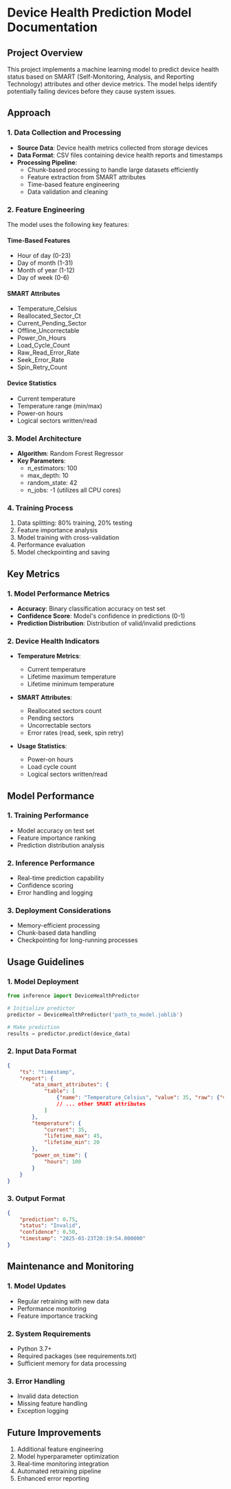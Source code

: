 # Device Health Prediction Model Documentation

## Project Overview
This project implements a machine learning model to predict device health status based on SMART (Self-Monitoring, Analysis, and Reporting Technology) attributes and other device metrics. The model helps identify potentially failing devices before they cause system issues.

## Approach

### 1. Data Collection and Processing
- **Source Data**: Device health metrics collected from storage devices
- **Data Format**: CSV files containing device health reports and timestamps
- **Processing Pipeline**:
  - Chunk-based processing to handle large datasets efficiently
  - Feature extraction from SMART attributes
  - Time-based feature engineering
  - Data validation and cleaning

### 2. Feature Engineering
The model uses the following key features:

#### Time-Based Features
- Hour of day (0-23)
- Day of month (1-31)
- Month of year (1-12)
- Day of week (0-6)

#### SMART Attributes
- Temperature_Celsius
- Reallocated_Sector_Ct
- Current_Pending_Sector
- Offline_Uncorrectable
- Power_On_Hours
- Load_Cycle_Count
- Raw_Read_Error_Rate
- Seek_Error_Rate
- Spin_Retry_Count

#### Device Statistics
- Current temperature
- Temperature range (min/max)
- Power-on hours
- Logical sectors written/read

### 3. Model Architecture
- **Algorithm**: Random Forest Regressor
- **Key Parameters**:
  - n_estimators: 100
  - max_depth: 10
  - random_state: 42
  - n_jobs: -1 (utilizes all CPU cores)

### 4. Training Process
1. Data splitting: 80% training, 20% testing
2. Feature importance analysis
3. Model training with cross-validation
4. Performance evaluation
5. Model checkpointing and saving

## Key Metrics

### 1. Model Performance Metrics
- **Accuracy**: Binary classification accuracy on test set
- **Confidence Score**: Model's confidence in predictions (0-1)
- **Prediction Distribution**: Distribution of valid/invalid predictions

### 2. Device Health Indicators
- **Temperature Metrics**:
  - Current temperature
  - Lifetime maximum temperature
  - Lifetime minimum temperature

- **SMART Attributes**:
  - Reallocated sectors count
  - Pending sectors
  - Uncorrectable sectors
  - Error rates (read, seek, spin retry)

- **Usage Statistics**:
  - Power-on hours
  - Load cycle count
  - Logical sectors written/read

## Model Performance

### 1. Training Performance
- Model accuracy on test set
- Feature importance ranking
- Prediction distribution analysis

### 2. Inference Performance
- Real-time prediction capability
- Confidence scoring
- Error handling and logging

### 3. Deployment Considerations
- Memory-efficient processing
- Chunk-based data handling
- Checkpointing for long-running processes

## Usage Guidelines

### 1. Model Deployment
```python
from inference import DeviceHealthPredictor

# Initialize predictor
predictor = DeviceHealthPredictor('path_to_model.joblib')

# Make prediction
results = predictor.predict(device_data)
```

### 2. Input Data Format
```json
{
    "ts": "timestamp",
    "report": {
        "ata_smart_attributes": {
            "table": [
                {"name": "Temperature_Celsius", "value": 35, "raw": {"value": 35}},
                // ... other SMART attributes
            ]
        },
        "temperature": {
            "current": 35,
            "lifetime_max": 45,
            "lifetime_min": 20
        },
        "power_on_time": {
            "hours": 100
        }
    }
}
```

### 3. Output Format
```json
{
    "prediction": 0.75,
    "status": "Invalid",
    "confidence": 0.50,
    "timestamp": "2025-03-23T20:19:54.000000"
}
```

## Maintenance and Monitoring

### 1. Model Updates
- Regular retraining with new data
- Performance monitoring
- Feature importance tracking

### 2. System Requirements
- Python 3.7+
- Required packages (see requirements.txt)
- Sufficient memory for data processing

### 3. Error Handling
- Invalid data detection
- Missing feature handling
- Exception logging

## Future Improvements
1. Additional feature engineering
2. Model hyperparameter optimization
3. Real-time monitoring integration
4. Automated retraining pipeline
5. Enhanced error reporting 